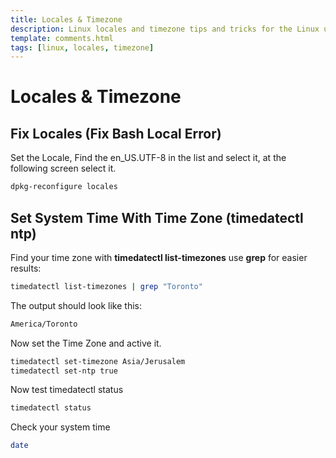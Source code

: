 ```yaml
---
title: Locales & Timezone
description: Linux locales and timezone tips and tricks for the Linux user. This is a collection of tips and tricks for the Linux user.
template: comments.html
tags: [linux, locales, timezone]
---
```


# Locales & Timezone

## Fix Locales (Fix Bash Local Error)

Set the Locale, Find the en_US.UTF-8 in the list and select it, at the following screen select it.

```bash
dpkg-reconfigure locales
```

## Set System Time With Time Zone (timedatectl ntp)

Find your time zone with **timedatectl list-timezones** use **grep** for easier results:

```bash
timedatectl list-timezones | grep "Toronto"
```

The output should look like this:

```bash
America/Toronto
```

Now set the Time Zone and active it.

```bash
timedatectl set-timezone Asia/Jerusalem
timedatectl set-ntp true
```

Now test timedatectl status

```bash
timedatectl status
```

Check your system time

```bash
date
```
